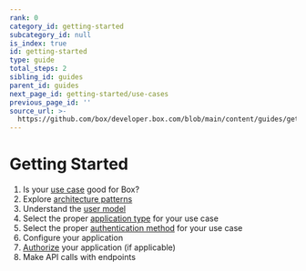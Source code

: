 ```yaml
---
rank: 0
category_id: getting-started
subcategory_id: null
is_index: true
id: getting-started
type: guide
total_steps: 2
sibling_id: guides
parent_id: guides
next_page_id: getting-started/use-cases
previous_page_id: ''
source_url: >-
  https://github.com/box/developer.box.com/blob/main/content/guides/getting-started/index.md
---
```

# Getting Started

1. Is your [use case][use-case] good for Box?
2. Explore [architecture patterns][patterns]
3. Understand the [user model][user-model]
4. Select the proper [application type][app-type] for your use case
5. Select the proper [authentication method][authentication] for your use case
6. Configure your application
7. [Authorize][authorize] your application (if applicable)
8. Make API calls with endpoints

[use-case]: g://getting-started/use-cases
[patterns]: g://getting-started/architecture-patterns
[user-model]: g://getting-started/user-types
[app-type]: g://applications
[authentication]: g://authentication
[authorize]: g://authorization/custom-app-approval/
[ref]: e://reference/